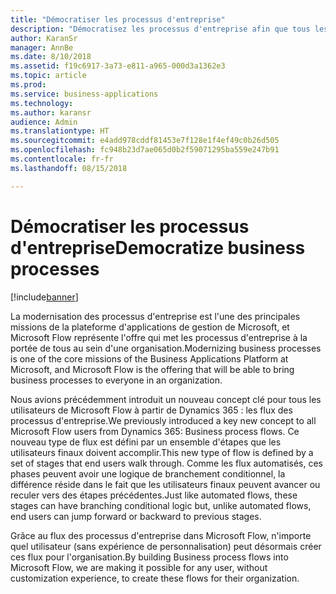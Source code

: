 ```yaml
---
title: "Démocratiser les processus d'entreprise"
description: "Démocratisez les processus d'entreprise afin que tous les utilisateurs puissent créer et exécuter les processus importants pour leur activité."
author: KaranSr
manager: AnnBe
ms.date: 8/10/2018
ms.assetid: f19c6917-3a73-e811-a965-000d3a1362e3
ms.topic: article
ms.prod: 
ms.service: business-applications
ms.technology: 
ms.author: karansr
audience: Admin
ms.translationtype: HT
ms.sourcegitcommit: e4add978cddf81453e7f128e1f4ef49c0b26d505
ms.openlocfilehash: fc948b23d7ae065d0b2f59071295ba559e247b91
ms.contentlocale: fr-fr
ms.lasthandoff: 08/15/2018

---
```

# <a name="democratize-business-processes"></a><span data-ttu-id="1e807-103">Démocratiser les processus d'entreprise</span><span class="sxs-lookup"><span data-stu-id="1e807-103">Democratize business processes</span></span>


[!include[banner](../../includes/banner.md)]

<span data-ttu-id="1e807-104">La modernisation des processus d'entreprise est l'une des principales missions de la plateforme d'applications de gestion de Microsoft, et Microsoft Flow représente l'offre qui met les processus d'entreprise à la portée de tous au sein d'une organisation.</span><span class="sxs-lookup"><span data-stu-id="1e807-104">Modernizing business processes is one of the core missions of the Business Applications Platform at Microsoft, and Microsoft Flow is the offering that will be able to bring business processes to everyone in an organization.</span></span>

<span data-ttu-id="1e807-105">Nous avions précédemment introduit un nouveau concept clé pour tous les utilisateurs de Microsoft Flow à partir de Dynamics 365 : les flux des processus d'entreprise.</span><span class="sxs-lookup"><span data-stu-id="1e807-105">We previously introduced a key new concept to all Microsoft Flow users from Dynamics 365: Business process flows.</span></span> <span data-ttu-id="1e807-106">Ce nouveau type de flux est défini par un ensemble d'étapes que les utilisateurs finaux doivent accomplir.</span><span class="sxs-lookup"><span data-stu-id="1e807-106">This new type of flow is defined by a set of stages that end users walk through.</span></span> <span data-ttu-id="1e807-107">Comme les flux automatisés, ces phases peuvent avoir une logique de branchement conditionnel, la différence réside dans le fait que les utilisateurs finaux peuvent avancer ou reculer vers des étapes précédentes.</span><span class="sxs-lookup"><span data-stu-id="1e807-107">Just like automated flows, these stages can have branching conditional logic but, unlike automated flows, end users can jump forward or backward to previous stages.</span></span>

<span data-ttu-id="1e807-108">Grâce au flux des processus d'entreprise dans Microsoft Flow, n'importe quel utilisateur (sans expérience de personnalisation) peut désormais créer ces flux pour l'organisation.</span><span class="sxs-lookup"><span data-stu-id="1e807-108">By building Business process flows into Microsoft Flow, we are making it possible for any user, without customization experience, to create these flows for their organization.</span></span>

